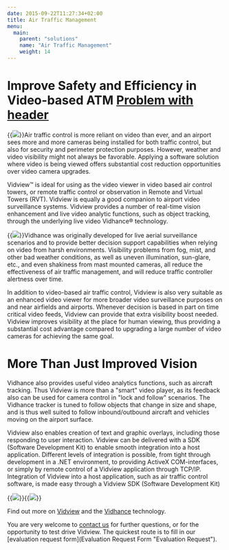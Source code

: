```yaml
---
date: 2015-09-22T11:27:34+02:00
title: Air Traffic Management
menu:
  main:
    parent: "solutions"
    name: "Air Traffic Management"
    weight: 14
---
```


# Improve Safety and Efficiency in Video-based ATM [Problem with header](Problem)

{{<img src="img/solutions/air-traffic-management/atm-400px-foggy_runway.jpg" class="small-image floatright">}}Air traffic control is more reliant on video than ever, and an airport sees more and more cameras being installed for both traffic control, but also for security and perimeter protection purposes. However, weather and video visibility might not always be favorable. Applying a software solution where video is being viewed offers substantial cost reduction opportunities over video camera upgrades.<!--more-->

Vidview™ is ideal for using as the video viewer in video based air control towers, or remote traffic control or observation in Remote and Virtual Towers (RVT). Vidview is equally a good companion to airport video surveillance systems. Vidview provides a number of real-time vision enhancement and live video analytic functions, such as object tracking, through the underlying live video Vidhance® technology.

{{<img src="img/solutions/air-traffic-management/atm-imint-sno.jpg" class="small-image floatright">}}Vidhance was originally developed for live aerial surveillance scenarios and to provide better decision support capabilities when relying on video from harsh environments. Visibility problems from fog, mist, and other bad weather conditions, as well as uneven illumination, sun-glare, etc., and even shakiness from mast mounted cameras, all reduce the effectiveness of air traffic management, and will reduce traffic controller alertness over time.

In addition to video-based air traffic control, Vidview is also very suitable as an enhanced video viewer for more broader video surveillance purposes on and near airfields and airports. Whenever decision is based in part on time critical video feeds, Vidview can provide that extra visibility boost needed. Vidview improves visibility at the place for human viewing, thus providing a substantial cost advantage compared to upgrading a large number of video cameras for achieving the same goal.

# More Than Just Improved Vision

Vidhance also provides useful video analytics functions, such as aircraft tracking. Thus Vidview is more than a "smart" video player, as its feedback also can be used for camera control in "lock and follow" scenarios. The Vidhance tracker is tuned to follow objects that change in size and shape, and is thus well suited to follow inbound/outbound aircraft and vehicles moving on the airport surface.

Vidview also enables creation of text and graphic overlays, including those responding to user interaction. Vidview can be delivered with a SDK (Software Development Kit) to enable smooth integration into a host application. Different levels of integration is possible, from tight through development in a .NET environment, to providing ActiveX COM-interfaces, or simply by remote control of a Vidview application through TCP/IP. Integration of Vidview into a host application, such as air traffic control software, is made easy through a Vidview SDK (Software Development Kit)

{{<img src="img/solutions/air-traffic-management/atm-helicopters-289x289.jpg" class="small-image floatright">}}{{<img src="img/solutions/air-traffic-management/atm-flygtorn-286x268.jpg" class="small-image floatright">}}

Find out more on [Vidview](Vidview "Vidview") and the [Vidhance](Vidhance "Vidhance") technology.

You are very welcome to [contact us](Contact "Contact") for further questions, or for the opportunity to test drive Vidview. The quickest route is to fill in our [evaluation request form](Evaluation Request Form "Evaluation Request").
